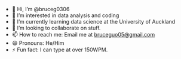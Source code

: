 - 👋 Hi, I’m @bruceg0306
- 👀 I’m interested in data analysis and coding
- 🌱 I’m currently learning data science at the University of Auckland
- 💞️ I’m looking to collaborate on stuff.
- 📫 How to reach me: Email me at bruceguo05@gmail.com
- 😄 Pronouns: He/Him
- ⚡ Fun fact: I can type at over 150WPM.

<!---
bruceg0306/bruceg0306 is a ✨ special ✨ repository because its `README.md` (this file) appears on your GitHub profile.
You can click the Preview link to take a look at your changes.
--->
